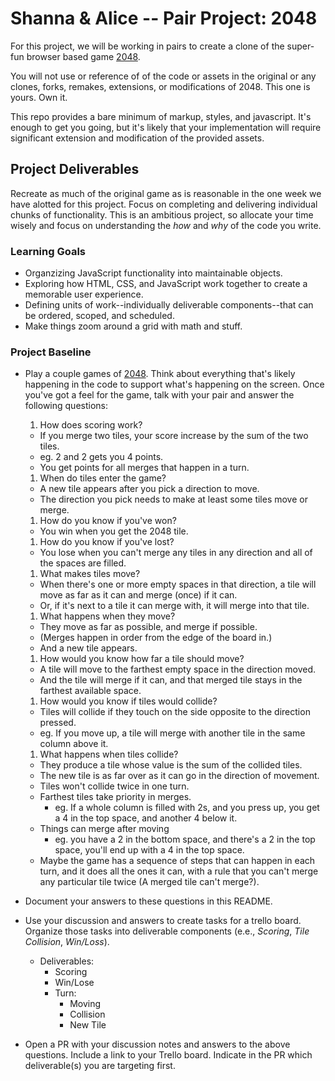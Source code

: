 # Shanna & Alice -- Pair Project: 2048
For this project, we will be working in pairs to create a clone of the super-fun browser based game [2048](http://gabrielecirulli.github.io/2048/).

You will not use or reference of of the code or assets in the original or any clones, forks, remakes, extensions, or modifications of 2048. This one is yours. Own it.

This repo provides a bare minimum of markup, styles, and javascript. It's enough to get you going, but it's likely that your implementation will require significant extension and modification of the provided assets.

## Project Deliverables
Recreate as much of the original game as is reasonable in the one week we have alotted for this project. Focus on completing and delivering individual chunks of functionality. This is an ambitious project, so allocate your time wisely and focus on understanding the _how_ and _why_ of the code you write.

### Learning Goals
- Organzizing JavaScript functionality into maintainable objects.
- Exploring how HTML, CSS, and JavaScript work together to create a memorable user experience.
- Defining units of work--individually deliverable components--that can be ordered, scoped, and scheduled.
- Make things zoom around a grid with math and stuff.

### Project Baseline
- Play a couple games of [2048](http://gabrielecirulli.github.io/2048/). Think about everything that's likely happening in the code to support what's happening on the screen. Once you've got a feel for the game, talk with your pair and answer the following questions:
  1. How does scoring work?
    - If you merge two tiles, your score increase by the sum of the two tiles.
    - eg. 2 and 2 gets you 4 points.
    - You get points for all merges that happen in a turn.

  1. When do tiles enter the game?
    - A new tile appears after you pick a direction to move.
    - The direction you pick needs to make at least some tiles move or merge.

  1. How do you know if you've won?
    - You win when you get the 2048 tile.

  1. How do you know if you've lost?
    - You lose when you can't merge any tiles in any direction and all of the spaces are filled.

  1. What makes tiles move?
    - When there's one or more empty spaces in that direction, a tile will move as far as it can and merge (once) if it can.
    - Or, if it's next to a tile it can merge with, it will merge into that tile.

  1. What happens when they move?
    - They move as far as possible, and merge if possible.
    - (Merges happen in order from the edge of the board in.)
    - And a new tile appears.

  1. How would you know how far a tile should move?
    - A tile will move to the farthest empty space in the direction moved.
    - And the tile will merge if it can, and that merged tile stays in the farthest available space.

  1. How would you know if tiles would collide?
    - Tiles will collide if they touch on the side opposite to the direction pressed.
    - eg. If you move up, a tile will merge with another tile in the same column above it.

  1. What happens when tiles collide?
    - They produce a tile whose value is the sum of the collided tiles.
    - The new tile is as far over as it can go in the direction of movement.
    - Tiles won't collide twice in one turn.
    - Farthest tiles take priority in merges.
      - eg. If a whole column is filled with 2s, and you press up, you get a 4 in the top space, and another 4 below it.
    - Things can merge after moving
      - eg. you have a 2 in the bottom space, and there's a 2 in the top space, you'll end up with a 4 in the top space.
    - Maybe the game has a sequence of steps that can happen in each turn, and it does all the ones it can, with a rule that you can't merge any particular tile twice (A merged tile can't merge?).


- Document your answers to these questions in this README.
- Use your discussion and answers to create tasks for a trello board. Organize those tasks into deliverable components (e.e., _Scoring_, _Tile Collision_, _Win/Loss_).
  - Deliverables:
    - Scoring
    - Win/Lose
    - Turn:
      - Moving
      - Collision
      - New Tile
      
- Open a PR with your discussion notes and answers to the above questions. Include a link to your Trello board. Indicate in the PR which deliverable(s) you are targeting first.
